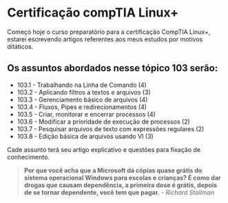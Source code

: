 # Certificação compTIA Linux+

Começo hoje o curso preparatório para a certificação CompTIA Linux+, estarei escrevendo artigos referentes aos meus estudos por motivos ditáticos.



## Os assuntos abordados nesse tópico 103 serão:



- 103.1 - Trabalhando na Linha de Comando (4)
- 103.2 - Aplicando filtros a textos e arquivos (3)
- 103.3 - Gerenciamento básico de arquivos (4)
- 103.4 - Fluxos, Pipes e redirecionamentos (4)
- 103.5 - Criar, monitorar e encerrar processos (4)
- 103.6 - Modificar a prioridade de execução de processos (2)
- 103.7 - Pesquisar arquivos de texto com expressões regulares (2)
- 103.8 - Edição básica de arquivos usando VI (3)



Cade assunto terá seu artigo explicativo e questões para fixação de conhecimento. 



> **Por que você acha que a Microsoft dá cópias quase grátis do sistema operacional Windows para escolas e crianças? É como dar drogas que causam dependência, a primeira dose é grátis, depois de se tornar dependente, você tem que pagar.** - _Richard Stallman_

